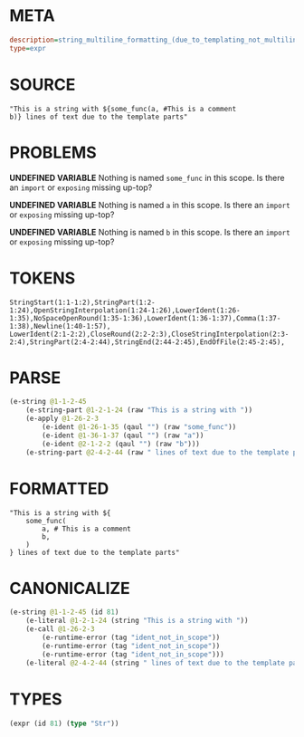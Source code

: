 # META
~~~ini
description=string_multiline_formatting_(due_to_templating_not_multiline_string_literal) (1)
type=expr
~~~
# SOURCE
~~~roc
"This is a string with ${some_func(a, #This is a comment
b)} lines of text due to the template parts"
~~~
# PROBLEMS
**UNDEFINED VARIABLE**
Nothing is named `some_func` in this scope.
Is there an `import` or `exposing` missing up-top?

**UNDEFINED VARIABLE**
Nothing is named `a` in this scope.
Is there an `import` or `exposing` missing up-top?

**UNDEFINED VARIABLE**
Nothing is named `b` in this scope.
Is there an `import` or `exposing` missing up-top?

# TOKENS
~~~zig
StringStart(1:1-1:2),StringPart(1:2-1:24),OpenStringInterpolation(1:24-1:26),LowerIdent(1:26-1:35),NoSpaceOpenRound(1:35-1:36),LowerIdent(1:36-1:37),Comma(1:37-1:38),Newline(1:40-1:57),
LowerIdent(2:1-2:2),CloseRound(2:2-2:3),CloseStringInterpolation(2:3-2:4),StringPart(2:4-2:44),StringEnd(2:44-2:45),EndOfFile(2:45-2:45),
~~~
# PARSE
~~~clojure
(e-string @1-1-2-45
	(e-string-part @1-2-1-24 (raw "This is a string with "))
	(e-apply @1-26-2-3
		(e-ident @1-26-1-35 (qaul "") (raw "some_func"))
		(e-ident @1-36-1-37 (qaul "") (raw "a"))
		(e-ident @2-1-2-2 (qaul "") (raw "b")))
	(e-string-part @2-4-2-44 (raw " lines of text due to the template parts")))
~~~
# FORMATTED
~~~roc
"This is a string with ${
	some_func(
		a, # This is a comment
		b,
	)
} lines of text due to the template parts"
~~~
# CANONICALIZE
~~~clojure
(e-string @1-1-2-45 (id 81)
	(e-literal @1-2-1-24 (string "This is a string with "))
	(e-call @1-26-2-3
		(e-runtime-error (tag "ident_not_in_scope"))
		(e-runtime-error (tag "ident_not_in_scope"))
		(e-runtime-error (tag "ident_not_in_scope")))
	(e-literal @2-4-2-44 (string " lines of text due to the template parts")))
~~~
# TYPES
~~~clojure
(expr (id 81) (type "Str"))
~~~